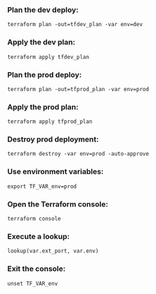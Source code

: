 ### Plan the dev deploy:
```terraform plan -out=tfdev_plan -var env=dev```
### Apply the dev plan:
```terraform apply tfdev_plan```
### Plan the prod deploy:
```terraform plan -out=tfprod_plan -var env=prod```
### Apply the prod plan:
```terraform apply tfprod_plan```
### Destroy prod deployment:
```terraform destroy -var env=prod -auto-approve```
### Use environment variables:
```export TF_VAR_env=prod```
### Open the Terraform console:
```terraform console```
### Execute a lookup:
```lookup(var.ext_port, var.env)```
### Exit the console:
```unset TF_VAR_env```
